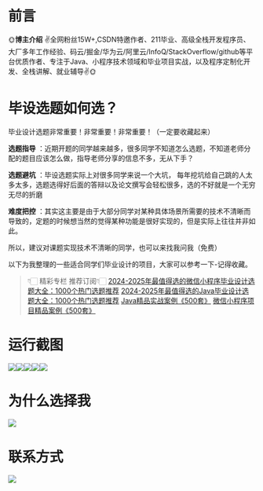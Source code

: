 # 前言

🌞**博主介绍**
✌全网粉丝15W+,CSDN特邀作者、211毕业、高级全栈开发程序员、大厂多年工作经验、码云/掘金/华为云/阿里云/InfoQ/StackOverflow/github等平台优质作者、专注于Java、小程序技术领域和毕业项目实战，以及程序定制化开发、全栈讲解、就业辅导✌🌞

# 毕设选题如何选？

毕业设计选题非常重要！非常重要！非常重要！（一定要收藏起来）

**选题指导** ：近期开题的同学越来越多，很多同学不知道怎么选题，不知道老师分配的题目应该怎么做，指导老师分享的信息不多，无从下手？

**选题避坑** ：毕设选题实际上对很多同学来说一个大坑，
每年挖坑给自己跳的人太多太多，选题选得好后面的答辩以及论文撰写会轻松很多，选的不好就是一个无穷无尽的折磨

**难度把控** ：其实这主要是由于大部分同学对某种具体场景所需要的技术不清晰而导致的，定题的时候想当然的觉得某种功能是很好实现的，但是实际上往往并非如此。

所以，建议对课题实现技术不清晰的同学，也可以来找我问我（免费）

以下为我整理的一些适合同学们毕业设计的项目，大家可以参考一下-记得收藏。

> 👇🏻 精彩专栏 推荐订阅👇🏻
> [2024-2025年最值得选的微信小程序毕业设计选题大全：1000个热门选题推荐](https://www.yuque.com/cxycsx/bve3ul)
> [2024-2025年最值得选的Java毕业设计选题大全：1000个热门选题推荐](https://www.yuque.com/cxycsx/bve3ul)
> [Java精品实战案例《500套》](https://www.yuque.com/cxycsx/bve3ul)
> [微信小程序项目精品案例《500套》](https://www.yuque.com/cxycsx/bve3ul)

# 运行截图

![](http://www.bysj52.com/uploadfile/ueditor/image/202306/%E6%AF%95%E8%AE%BEspringboot220%E5%9F%BA%E4%BA%8ESpringBoot+Vue%E7%9A%84%E5%91%A8%E8%BE%B9%E6%B8%B8%E5%B9%B3%E5%8F%B0%E4%B8%AA%E4%BA%BA%E7%AE%A1%E7%90%86%E6%A8%A1%E5%9D%97%E7%9A%84%E6%AF%95%E4%B8%9A%E8%AE%BE%E8%AE%A1/1.png)![](http://www.bysj52.com/uploadfile/ueditor/image/202306/%E6%AF%95%E8%AE%BEspringboot220%E5%9F%BA%E4%BA%8ESpringBoot+Vue%E7%9A%84%E5%91%A8%E8%BE%B9%E6%B8%B8%E5%B9%B3%E5%8F%B0%E4%B8%AA%E4%BA%BA%E7%AE%A1%E7%90%86%E6%A8%A1%E5%9D%97%E7%9A%84%E6%AF%95%E4%B8%9A%E8%AE%BE%E8%AE%A1/3.png)![](http://www.bysj52.com/uploadfile/ueditor/image/202306/%E6%AF%95%E8%AE%BEspringboot220%E5%9F%BA%E4%BA%8ESpringBoot+Vue%E7%9A%84%E5%91%A8%E8%BE%B9%E6%B8%B8%E5%B9%B3%E5%8F%B0%E4%B8%AA%E4%BA%BA%E7%AE%A1%E7%90%86%E6%A8%A1%E5%9D%97%E7%9A%84%E6%AF%95%E4%B8%9A%E8%AE%BE%E8%AE%A1/4.png)![](http://www.bysj52.com/uploadfile/ueditor/image/202306/%E6%AF%95%E8%AE%BEspringboot220%E5%9F%BA%E4%BA%8ESpringBoot+Vue%E7%9A%84%E5%91%A8%E8%BE%B9%E6%B8%B8%E5%B9%B3%E5%8F%B0%E4%B8%AA%E4%BA%BA%E7%AE%A1%E7%90%86%E6%A8%A1%E5%9D%97%E7%9A%84%E6%AF%95%E4%B8%9A%E8%AE%BE%E8%AE%A1/5.png)![](http://www.bysj52.com/uploadfile/ueditor/image/202306/%E6%AF%95%E8%AE%BEspringboot220%E5%9F%BA%E4%BA%8ESpringBoot+Vue%E7%9A%84%E5%91%A8%E8%BE%B9%E6%B8%B8%E5%B9%B3%E5%8F%B0%E4%B8%AA%E4%BA%BA%E7%AE%A1%E7%90%86%E6%A8%A1%E5%9D%97%E7%9A%84%E6%AF%95%E4%B8%9A%E8%AE%BE%E8%AE%A1/2.png)

# 为什么选择我

![](http://upload.cxycsx.vip/%E6%9C%AA%E5%91%BD%E5%90%8D__2024-09-06+10_52_44.jpg)

# 联系方式

![](http://upload.cxycsx.vip/%E5%BE%AE%E4%BF%A1%E5%9B%BE%E7%89%87_20240828141834.jpg)

